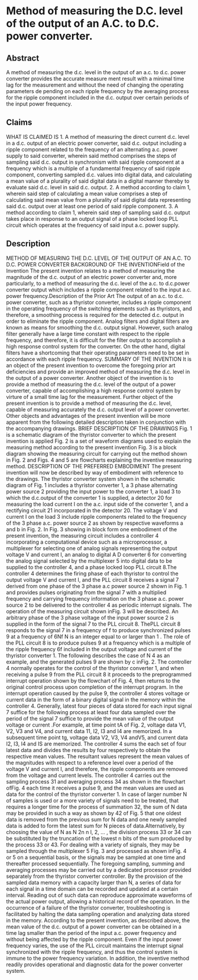 # Method of measuring the D.C. level of the output of an A.C. to D.C. power converter.

## Abstract
A method of measuring the d.c. level in the output of an a.c. to d.c. power converter provides the accurate measure ment result with a minimal time lag for the measurement and without the need of changing the operating parameters de pending on each ripple frequency by the averaging process for the ripple component included in the d.c. output over certain periods of the input power frequency.

## Claims
WHAT IS CLAIMED IS 1. A method of measuring the direct current d.c. level in a d.c. output of an electric power converter, said d.c. output including a ripple component related to the frequency of an alternating a.c. power supply to said converter, wherein said method comprises the steps of sampling said d.c. output in synchronism with said ripple component at a frequency which is a multiple of a fundamental frequency of said ripple component, converting sampled d.c. values into digital data, and calculating a mean value of a plurality of said digital data in a digital manner thereby to evaluate said d.c. level in said d.c. output. 2. A method according to claim 1, wherein said step of calculating a mean value comprises a step of calculating said mean value from a plurality of said digital data representing said d.c. output over at least one period of said ripple component. 3. A method according to claim 1, wherein said step of sampling said d.c. output takes place in response to an output signal of a phase locked loop PLL circuit which operates at the frequency of said input a.c. power supply.

## Description
METHOD OF MEASURING THE D.C. LEVEL OF THE OUTPUT OF AN A.C. TO D.C. POWER CONVERTER BACKGROUND OF THE INVENTIONField of the Invention The present invention relates to a method of measuring the magnitude of the d.c. output of an electric power converter and, more particularly, to a method of measuring the d.c. level of the a.c. to d.c.power converter output which includes a ripple component related to the input a.c. power frequency.Description of the Prior Art The output of an a.c. to d.c. power converter, such as a thyristor converter, includes a ripple component in the operating frequency of the switching elements such as thyristors, and therefore, a smoothing process is required for the detected d.c. output in order to eliminate the ripple component. Analog filters and digital filters are known as means for smoothing the d.c. output signal. However, such analog filter generally have a large time constant with respect to the ripple frequency, and therefore, it is difficult for the filter output to accomplish a high response control system for the converter. On the other hand, digital filters have a shortcoming that their operating parameters need to be set in accordance with each ripple frequency. SUMMARY OF THE INVENTION It is an object of the present invention to overcome the foregoing prior art deficiencies and provide an improved method of measuring the d.c. level in the output of a power converter. Another object of the invention is to provide a method of measuring the d.c. level of the output of a power converter, capable of accomplishing a high response control system by virture of a small time lag for the measurement. Further object of the present invention is to provide a method of measuring the d.c. level, capable of measuring accurately the d.c. output level of a power converter. Other objects and advantages of the present invention will be more apparent from the following detailed description taken in conjunction with the accompanying drawings. BRIEF DESCRIPTION OF THE DRAWINGS Fig. 1 is a schematic diagram of the thyristor converter to which the present invention is applied Fig. 2 is a set of waveform diagrams used to explain the measuring method according to the present invention Fig. 3 is a block diagram showing the measuring circuit for carrying out the method shown in Fig. 2 and Figs. 4 and 5 are flowcharts explaining the inventive measuring method. DESCRIPTION OF THE PREFERRED EMBODIMENT The present invention will now be described by way of embodiment with reference to the drawings. The thyristor converter system shown in the schematic diagram of Fig. 1 includes a thyristor converter 1, a 3 phase alternating power source 2 providing the input power to the converter 1, a load 3 to which the d.c.output of the converter 1 is supplied, a detector 20 for measuring the load current I on the a.c. input side of the converter 1, and a rectifying circuit 21 incorporated in the detector 20. The voltage V and current I on the load 3 include ripple components related to the frequency of the 3 phase a.c. power source 2 as shown by respective waveforms a and b in Fig. 2. In Fig. 3 showing in block form one embodiment of the present invention, the measuring circuit includes a controller 4 incorporating a computational device such as a microprocessor, a multiplexer for selecting one of analog signals representing the output voltage V and current I, an analog to digital A D converter 6 for converting the analog signal selected by the multiplexer 5 into digital data to be supplied to the controller 4, and a phase locked loop PLL circuit 8.The controller 4 determines the firing phase of each thyristor to control the output voltage V and current I, and the PLL circuit 8 receives a signal 7 derived from one phase of the 3 phase a.c power source 2 shown in Fig. 1 and provides pulses originating from the signal 7 with a multiplied frequency and carrying frequency information on the 3 phase a.c. power source 2 to be delivered to the controller 4 as periodic interrupt signals. The operation of the measuring circuit shown inFig. 3 will be described. An arbitrary phase of the 3 phase voltage of the input power source 2 is supplied in the form of the signal 7 to the PLL circuit 8. ThePLL circuit 8 responds to the signal 7 in a frequency of f to produce synchronized pulses 9 at a frequency of 6Nf N is an integer equal to or larger than 1 . The role of the PLL circuit 8 is to produce pulses 9 at a frequency which is a multiple of the ripple frequency 6f included in the output voltage and current of the thyristor converter 1. The following describes the case of N 4 as an example, and the generated pulses 9 are shown by c inFig. 2. The controller 4 normally operates for the control of the thyristor converter 1, and when receiving a pulse 9 from the PLL circuit 8 it proceeds to the preprogrammed interrupt operation shown by the flowchart of Fig. 4, then returns to the original control process upon completion of the interrupt program. In the interrupt operation caused by the pulse 9, the controller 4 stores voltage or current data in the form of a binary digital signal in the memory within the controller 4. Generally, latest four pieces of data stored for each input signal 7 suffice for the following process at least four data sampled over the period of the signal 7 suffice to provide the mean value of the output voltage or current .For example, at time point tA of Fig. 2, voltage data V1, V2, V3 and V4, and current data 11, I2, I3 and I4 are memorized. In a subsequent time point tg, voltage data V2, V3, V4 andV5, and current data I2, I3, I4 and IS are memorized. The controller 4 sums the each set of four latest data and divides the results by four respectively to obtain the respective mean values. The resultant values represent the mean values of the magnitudes with respect to a reference level over a period of the voltage V and current I, and therefore, the ripple components are removed from the voltage and current levels. The controller 4 carries out the sampling process 31 and averaging process 34 as shown in the flowchart ofFig. 4 each time it receives a pulse 9, and the mean values are used as data for the control of the thyristor converter 1. In case of larger number N of samples is used or a more variety of signals need to be treated, that requires a longer time for the process of summation 32, the sum of N data may be provided in such a way as shown by 42 of Fig. 5 that one oldest data is removed from the previous sum for N data and one newly sampled data is added to form the latest sum for N pieces of data.Alternatively, by choosing the value of N as N 2n n l, 2, ... , the division process 33 or 34 can be substituted by the truncation of the lowest n bits of the sum produced by the process 33 or 43. For dealing with a variety of signals, they may be sampled through the multiplexer 5 Fig. 3 and processed as shown inFig. 4 or 5 on a sequential basis, or the signals may be sampled at one time and thereafter processed sequentially. The foregoing sampling, summing and averaging processes may be carried out by a dedicated processor provided separately from the thyristor converter controller. By the provision of the sampled data memory with a capacity larger than N, a series of data for each signal in a time domain can be recorded and updated at a certain interval. Reading out of such data can reproduce approximate waveforms of the actual power output, allowing a historical record of the operation. In the occurrence of a failure of the thyristor converter, troubleshooting is facilitated by halting the data sampling operation and analyzing data stored in the memory. According to the present invention, as described above, the mean value of the d.c. output of a power converter can be obtained in a time lag smaller than the period of the input a.c. power frequency and without being affected by the ripple component. Even if the input power frequency varies, the use of the PLL circuit maintains the interrupt signal synchronized with the ripple frequency, and thus the control system is immune to the power frequency variation. In addition, the inventive method readily provides operational and diagnostic data for the power converter system.